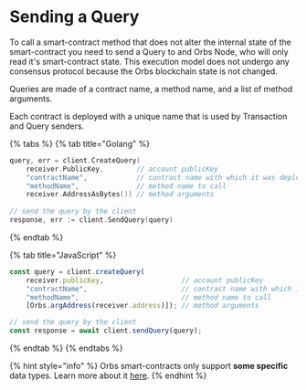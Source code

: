 # Sending a Query

To call a smart-contract method that does not alter the internal state of the smart-contract you need to send a Query to and Orbs Node, who will only read it's smart-contract state. This execution model does not undergo any consensus protocol because the Orbs blockchain state is not changed.

Queries are made of a contract name, a method name, and a list of method arguments.

Each contract is deployed with a unique name that is used by Transaction and Query senders.

{% tabs %}
{% tab title="Golang" %}
```go
query, err = client.CreateQuery(
    receiver.PublicKey,        // account publicKey
    "contractName",            // contract name with which it was deployed
    "methodName",              // method name to call
    receiver.AddressAsBytes()) // method arguments
    
// send the query by the client
response, err := client.SendQuery(query)
```
{% endtab %}

{% tab title="JavaScript" %}
```javascript
const query = client.createQuery(
    receiver.publicKey,                   // account publicKey
    "contractName",                       // contract name with which it was deployed
    "methodName",                         // method name to call
    [Orbs.argAddress(receiver.address)]); // method arguments

// send the query by the client
const response = await client.sendQuery(query);
```
{% endtab %}
{% endtabs %}

{% hint style="info" %}
Orbs smart-contracts only support **some specific** data types. Learn more about it [here](https://docs.orbs.network/contract-sdk/orbs-contracts/data-types).
{% endhint %}

